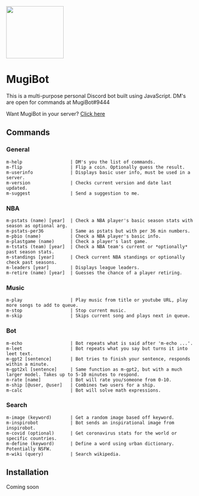 <img src="https://i.imgur.com/PtCc2iO.jpg" width="154" height="140">

# MugiBot


This is a multi-purpose personal Discord bot built using JavaScript. DM's are open for commands at MugiBot#9444

Want MugiBot in your server? [Click here](https://discord.com/oauth2/authorize?client_id=776681738654580746&scope=bot&permissions=3267648)

## Commands

### General

```
m-help                  | DM's you the list of commands.
m-flip                  | Flip a coin. Optionally guess the result.
m-userinfo              | Displays basic user info, must be used in a server.
m-version               | Checks current version and date last updated.
m-suggest               | Send a suggestion to me.
```
### NBA

```
m-pstats (name) [year]  | Check a NBA player's basic season stats with season as optional arg.
m-pstats-per36          | Same as pstats but with per 36 min numbers.
m-pbio (name)           | Check a NBA player's basic info.
m-plastgame (name)      | Check a player's last game.
m-tstats (team) [year]  | Check a NBA team's current or *optionally* past season stats.
m-standings [year]      | Check current NBA standings or optionally check past seasons.
m-leaders [year]        | Displays league leaders.
m-retire (name) [year]  | Guesses the chance of a player retiring.
```
### Music

```
m-play                  | Play music from title or youtube URL, play more songs to add to queue.
m-stop                  | Stop current music.
m-skip                  | Skips current song and plays next in queue.
```
### Bot

```
m-echo                  | Bot repeats what is said after 'm-echo ...'.
m-leet                  | Bot repeats what you say but turns it into leet text.
m-gpt2 [sentence]       | Bot tries to finish your sentence, responds within a minute.
m-gpt2xl [sentence]     | Same function as m-gpt2, but with a much larger model. Takes up to 5-10 minutes to respond.
m-rate [name]           | Bot will rate you/someone from 0-10.
m-ship [@user, @user]   | Combines two users for a ship.
m-calc                  | Bot will solve math expressions.
```
### Search

```
m-image (keyword)       | Get a random image based off keyword.
m-inspirobot            | Bot sends an inspirational image from inspirobot.
m-covid (optional)      | Get coronavirus stats for the world or specific countries.
m-define (keyword)      | Define a word using urban dictionary. Potentially NSFW.
m-wiki (query)          | Search wikipedia.
```

## Installation
Coming soon